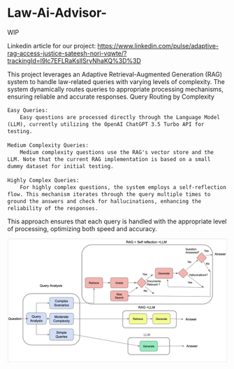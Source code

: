 # Law-Ai-Advisor-
WIP

Linkedin article for our project: 
https://www.linkedin.com/pulse/adaptive-rag-access-justice-sateesh-nori-vqwte/?trackingId=I9lc7EFLRaKslISryNhaKQ%3D%3D

This project leverages an Adaptive Retrieval-Augmented Generation (RAG) system to handle law-related queries with varying levels of complexity. The system dynamically routes queries to appropriate processing mechanisms, ensuring reliable and accurate responses.
Query Routing by Complexity

    Easy Queries:
        Easy questions are processed directly through the Language Model (LLM), currently utilizing the OpenAI ChatGPT 3.5 Turbo API for testing.

    Medium Complexity Queries:
        Medium complexity questions use the RAG's vector store and the LLM. Note that the current RAG implementation is based on a small dummy dataset for initial testing.

    Highly Complex Queries:
        For highly complex questions, the system employs a self-reflection flow. This mechanism iterates through the query multiple times to ground the answers and check for hallucinations, enhancing the reliability of the responses.

This approach ensures that each query is handled with the appropriate level of processing, optimizing both speed and accuracy.



![image for flowchart](Screenshot%202024-06-25%20at%208.20.40%20PM.png)

